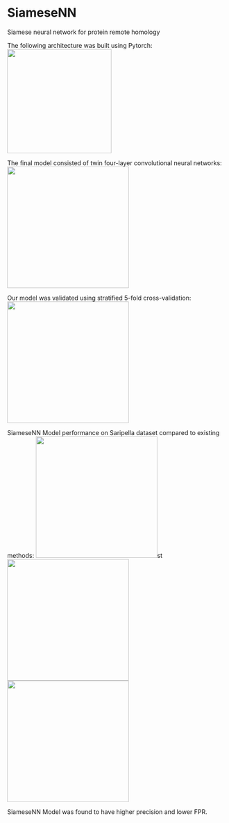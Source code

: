 # SiameseNN
Siamese neural network for protein remote homology 

The following architecture was built using Pytorch:
<img src="https://github.com/Finterly/SiameseNN/blob/master/img/Picture1.png" height="240">

The final model consisted of twin four-layer convolutional neural networks:  
<img src="https://github.com/Finterly/SiameseNN/blob/master/img/Picture2.png" height="280">

Our model was validated using stratified 5-fold cross-validation:
<img src="https://github.com/Finterly/SiameseNN/blob/master/img/Picture3.png" height="280">

SiameseNN Model performance on Saripella dataset compared to existing methods: 
<img src="https://github.com/Finterly/SiameseNN/blob/master/img/Capture.PNG" height="280">st
<img src="https://github.com/Finterly/SiameseNN/blob/master/img/Capture2.PNG" height="280">
<img src="https://github.com/Finterly/SiameseNN/blob/master/img/Capture3.PNG" height="280">

SiameseNN Model was found to have higher precision and lower FPR. 
